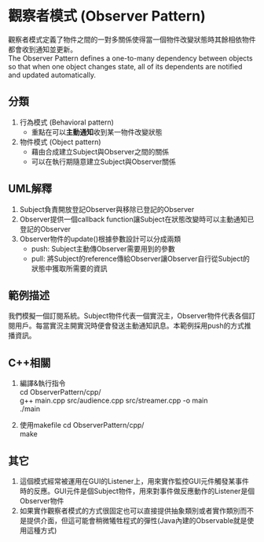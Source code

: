 # 觀察者模式 (Observer Pattern)
觀察者模式定義了物件之間的一對多關係使得當一個物件改變狀態時其餘相依物件都會收到通知並更新。  
The Observer Pattern defines a one-to-many dependency between objects so that when one object changes state, all of its dependents are notified and updated automatically.


## 分類
1. 行為模式 (Behavioral pattern)
   - 重點在可以**主動通知**收到某一物件改變狀態
1. 物件模式 (Object pattern)
   - 藉由合成建立Subject與Observer之間的關係
   - 可以在執行期隨意建立Subject與Observer關係


## UML解釋
1. Subject負責開放登記Observer與移除已登記的Observer
2. Observer提供一個callback function讓Subject在狀態改變時可以主動通知已登記的Observer
3. Observer物件的update()根據參數設計可以分成兩類
   - push: Subject主動傳Observer需要用到的參數
   - pull: 將Subject的reference傳給Observer讓Observer自行從Subject的狀態中獲取所需要的資訊


## 範例描述
我們模擬一個訂閱系統。Subject物件代表一個實況主，Observer物件代表各個訂閱用戶。每當實況主開實況時便會發送主動通知訊息。本範例採用push的方式推播資訊。


## C++相關
1. 編譯&執行指令  
cd ObserverPattern/cpp/  
g++ main.cpp src/audience.cpp src/streamer.cpp -o main  
./main

2. 使用makefile
cd ObserverPattern/cpp/  
make


## 其它
1. 這個模式經常被運用在GUI的Listener上，用來實作監控GUI元件觸發某事件時的反應。GUI元件是個Subject物件，用來對事件做反應動作的Listener是個Observer物件
2. 如果實作觀察者模式的方式很固定也可以直接提供抽象類別或者實作類別而不是提供介面，但這可能會稍微犧牲程式的彈性(Java內建的Observable就是使用這種方式)

